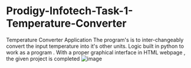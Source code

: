 # Prodigy-Infotech-Task-1-Temperature-Converter
Temperature Converter Application
The program's is to inter-changeably convert the input temperature into it's other units. Logic built in python to work as a program . 
With a proper graphical interface in HTML webpage , the given project is completed
![image](https://github.com/vbj420/Prodigy-Infotech-Task-1-Temperature-Converter/assets/93514276/ad0ba0d5-37d8-46ee-9cac-e8ee5700f513)
